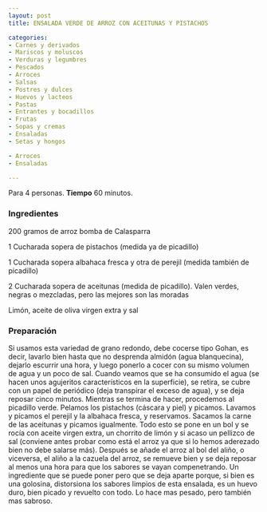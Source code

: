 ```yaml
---
layout: post
title: ENSALADA VERDE DE ARROZ CON ACEITUNAS Y PISTACHOS

categories:
- Carnes y derivados
- Mariscos y moluscos
- Verduras y legumbres
- Pescados
- Arroces
- Salsas
- Postres y dulces
- Huevos y lacteos
- Pastas
- Entrantes y bocadillos
- Frutas
- Sopas y cremas
- Ensaladas
- Setas y hongos

- Arroces
- Ensaladas

---
```

Para 4 personas.
<b>Tiempo</b> 60 minutos.

<h3>Ingredientes</h3>

200 gramos de arroz bomba de Calasparra

1 Cucharada sopera de pistachos (medida ya de picadillo)

1 Cucharada sopera albahaca fresca y otra de perejil (medida también de picadillo)

2 Cucharada sopera de aceitunas (medida de picadillo). Valen verdes, negras o mezcladas, pero las mejores son las moradas

Limón, aceite de oliva virgen extra y sal

<h3>Preparación</h3>

Si usamos esta variedad de grano redondo, debe cocerse tipo Gohan, es decir, lavarlo bien hasta que no desprenda almidón (agua blanquecina), dejarlo escurrir una hora, y luego ponerlo a cocer con su mismo volumen de agua y un poco de sal. Cuando veamos que se ha consumido el agua (se hacen unos agujeritos característicos en la superficie), se retira, se cubre con un papel de periódico (deja transpirar el exceso de agua), y se deja reposar cinco minutos. Mientras se termina de hacer, procedemos al picadillo verde. Pelamos los pistachos (cáscara y piel) y picamos. Lavamos y picamos el perejil y la albahaca fresca, y reservamos. Sacamos la carne de las aceitunas y picamos igualmente. Todo esto se pone en un bol y se rocía con aceite virgen extra, un chorrito de limón y si acaso un pellizco de sal (conviene antes probar como está el arroz ya que si lo hemos aderezado bien no debe salarse más). Después se añade el arroz al bol del aliño, o viceversa, el aliño a la cazuela del arroz, se remueve bien y se deja reposar al menos una hora para que los sabores se vayan compenetrando. Un ingrediente que se puede poner pero que se deja aparte porque, si bien es una golosina, distorsiona los sabores limpios de esta ensalada, es un huevo duro, bien picado y revuelto con todo. Lo hace mas pesado, pero también mas sabroso.

